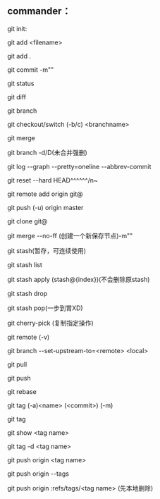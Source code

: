 ## commander：

git init:

git add \<filename\>

git add .

git commit -m""

git status

git diff

git branch

git checkout/switch (-b/c) \<branchname\>

git merge

git branch -d/D(未合并强删)

git log --graph --pretty=oneline --abbrev-commit

git reset --hard HEAD^^^^^^/n~

git remote add origin git@

git push (-u) origin master

git clone git@

git merge --no-ff (创建一个新保存节点)-m""

git stash(暂存，可连续使用)

git stash list

git stash apply (stash@{index})(不会删除原stash)

git stash drop

git stash pop(一步到胃XD)

git cherry-pick (复制指定操作)

git remote (-v)

git branch --set-upstream-to=\<remote\> \<local\>

git pull

git push

git rebase

git tag (-a)\<name\> (\<commit\>) (-m)

git tag

git show \<tag name\>

git tag -d \<tag name\>

git push origin \<tag name\>

git push origin --tags

git push origin :refs/tags/\<tag name\> (先本地删除)

